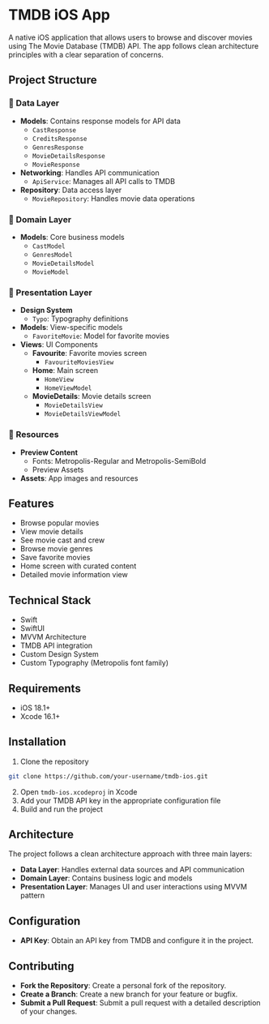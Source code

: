 # TMDB iOS App

A native iOS application that allows users to browse and discover movies using The Movie Database (TMDB) API. The app follows clean architecture principles with a clear separation of concerns.

## Project Structure

### 📱 Data Layer
- **Models**: Contains response models for API data
  - `CastResponse`
  - `CreditsResponse`
  - `GenresResponse`
  - `MovieDetailsResponse`
  - `MovieResponse`
- **Networking**: Handles API communication
  - `ApiService`: Manages all API calls to TMDB
- **Repository**: Data access layer
  - `MovieRepository`: Handles movie data operations

### 🎯 Domain Layer
- **Models**: Core business models
  - `CastModel`
  - `GenresModel`
  - `MovieDetailsModel`
  - `MovieModel`

### 🎨 Presentation Layer
- **Design System**
  - `Typo`: Typography definitions
- **Models**: View-specific models
  - `FavoriteMovie`: Model for favorite movies
- **Views**: UI Components
  - **Favourite**: Favorite movies screen
    - `FavouriteMoviesView`
  - **Home**: Main screen
    - `HomeView`
    - `HomeViewModel`
  - **MovieDetails**: Movie details screen
    - `MovieDetailsView`
    - `MovieDetailsViewModel`

### 🎨 Resources
- **Preview Content**
  - Fonts: Metropolis-Regular and Metropolis-SemiBold
  - Preview Assets
- **Assets**: App images and resources

## Features
- Browse popular movies
- View movie details
- See movie cast and crew
- Browse movie genres
- Save favorite movies
- Home screen with curated content
- Detailed movie information view

## Technical Stack
- Swift
- SwiftUI
- MVVM Architecture
- TMDB API integration
- Custom Design System
- Custom Typography (Metropolis font family)

## Requirements
- iOS 18.1+
- Xcode 16.1+

## Installation
1. Clone the repository
```bash
git clone https://github.com/your-username/tmdb-ios.git
```
2. Open `tmdb-ios.xcodeproj` in Xcode
3. Add your TMDB API key in the appropriate configuration file
4. Build and run the project

## Architecture
The project follows a clean architecture approach with three main layers:
- **Data Layer**: Handles external data sources and API communication
- **Domain Layer**: Contains business logic and models
- **Presentation Layer**: Manages UI and user interactions using MVVM pattern

## Configuration
- **API Key**: Obtain an API key from TMDB and configure it in the project.

## Contributing
- **Fork the Repository**: Create a personal fork of the repository.
- **Create a Branch**: Create a new branch for your feature or bugfix.
- **Submit a Pull Request**: Submit a pull request with a detailed description of your changes.
